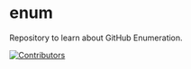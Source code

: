 # enum
Repository to learn about GitHub Enumeration.





















































































































































































































































































[![Contributors](https://img.shields.io/badge/Contributors-3-brightgreen)](https://github.com/EurydiceCorp/enum/graphs/contributors)
